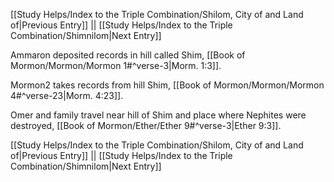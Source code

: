 [[Study Helps/Index to the Triple Combination/Shilom, City of and Land of|Previous Entry]]  ||  [[Study Helps/Index to the Triple Combination/Shimnilom|Next Entry]]

 Ammaron deposited records in hill called Shim, [[Book of Mormon/Mormon/Mormon 1#^verse-3|Morm. 1:3]].

 Mormon2 takes records from hill Shim, [[Book of Mormon/Mormon/Mormon 4#^verse-23|Morm. 4:23]].

 Omer and family travel near hill of Shim and place where Nephites were destroyed, [[Book of Mormon/Ether/Ether 9#^verse-3|Ether 9:3]].

[[Study Helps/Index to the Triple Combination/Shilom, City of and Land of|Previous Entry]]  ||  [[Study Helps/Index to the Triple Combination/Shimnilom|Next Entry]]
